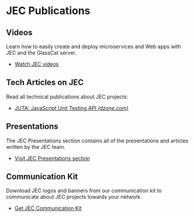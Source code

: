 # JEC Publications

## Videos

Learn how to easily create and deploy microservices and Web apps with JEC and the GlassCat server.

- [Watch JEC videos](./docs/videos)

## Tech Articles on JEC

Read all technical publications about JEC projects:

- [JUTA: JavaScript Unit Testing API _(dzone.com)_](https://dzone.com/articles/juta-javascript-unit-testing-api)

## Presentations

The JEC Presentations section contains all of the presentations and articles written by the JEC team.

- [Visit JEC Presentations section](./docs/presentations)

## Communication Kit

Download JEC logos and banners from our communication kit to communicate about JEC projects towards your network.

- [Get JEC Communication Kit](./docs/presentations)